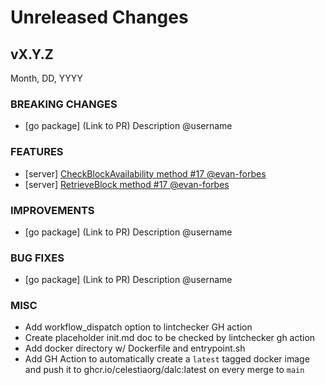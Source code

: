 # Unreleased Changes

## vX.Y.Z

Month, DD, YYYY

### BREAKING CHANGES

- [go package] (Link to PR) Description @username

### FEATURES

- [server] [CheckBlockAvailability method #17 @evan-forbes](https://github.com/celestiaorg/dalc/pull/17)
- [server] [RetrieveBlock method #17 @evan-forbes](https://github.com/celestiaorg/dalc/pull/17)

### IMPROVEMENTS

- [go package] (Link to PR) Description @username

### BUG FIXES

- [go package] (Link to PR) Description @username

### MISC

- Add workflow_dispatch option to lintchecker GH action
- Create placeholder init.md doc to be checked by lintchecker gh action
- Add docker directory w/ Dockerfile and entrypoint.sh
- Add GH Action to automatically create a `latest` tagged docker image and push it to ghcr.io/celestiaorg/dalc:latest on every merge to `main`